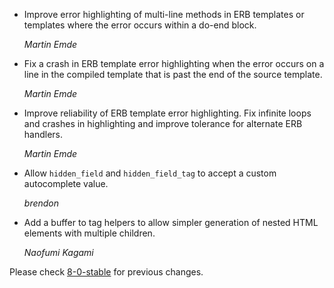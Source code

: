 *   Improve error highlighting of multi-line methods in ERB templates or
    templates where the error occurs within a do-end block.

    *Martin Emde*

*   Fix a crash in ERB template error highlighting when the error occurs on a
    line in the compiled template that is past the end of the source template.

    *Martin Emde*

*   Improve reliability of ERB template error highlighting.
    Fix infinite loops and crashes in highlighting and
    improve tolerance for alternate ERB handlers.

    *Martin Emde*

*   Allow `hidden_field` and `hidden_field_tag` to accept a custom autocomplete value.

    *brendon*

*   Add a buffer to tag helpers to allow simpler generation of nested
    HTML elements with multiple children.

    *Naofumi Kagami*

Please check [8-0-stable](https://github.com/rails/rails/blob/8-0-stable/actionview/CHANGELOG.md) for previous changes.
